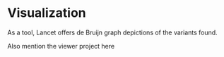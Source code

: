 # Visualization

As a tool, Lancet offers de Bruijn graph depictions of the variants found.

Also mention the viewer project here
